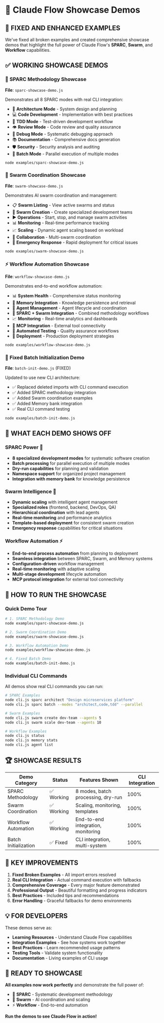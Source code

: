 # 🚀 Claude Flow Showcase Demos

## 🎯 **FIXED AND ENHANCED EXAMPLES**

We've fixed all broken examples and created comprehensive showcase demos that highlight the full power of Claude Flow's **SPARC**, **Swarm**, and **Workflow** capabilities.

## ✅ **WORKING SHOWCASE DEMOS**

### 🧠 **SPARC Methodology Showcase**
**File**: `sparc-showcase-demo.js`

Demonstrates all 8 SPARC modes with real CLI integration:
- 📐 **Architecture Mode** - System design and planning
- 💻 **Code Development** - Implementation with best practices  
- 🧪 **TDD Mode** - Test-driven development workflow
- 👁️ **Review Mode** - Code review and quality assurance
- 🐛 **Debug Mode** - Systematic debugging approach
- 📚 **Documentation** - Comprehensive docs generation
- 🛡️ **Security** - Security analysis and auditing
- 🚀 **Batch Mode** - Parallel execution of multiple modes

```bash
node examples/sparc-showcase-demo.js
```

### 🐝 **Swarm Coordination Showcase**
**File**: `swarm-showcase-demo.js`

Demonstrates AI swarm coordination and management:
- 📋 **Swarm Listing** - View active swarms and status
- 🚀 **Swarm Creation** - Create specialized development teams
- ▶️ **Operations** - Start, stop, and manage swarm activities
- 📊 **Monitoring** - Real-time performance tracking
- 📈 **Scaling** - Dynamic agent scaling based on workload
- 🤝 **Collaboration** - Multi-swarm coordination
- 🚨 **Emergency Response** - Rapid deployment for critical issues

```bash
node examples/swarm-showcase-demo.js
```

### ⚡ **Workflow Automation Showcase**
**File**: `workflow-showcase-demo.js`

Demonstrates end-to-end workflow automation:
- 📊 **System Health** - Comprehensive status monitoring
- 🧠 **Memory Integration** - Knowledge persistence and retrieval
- 🤖 **Agent Management** - Agent lifecycle and coordination
- 🔄 **SPARC + Swarm Integration** - Combined methodology workflows
- 📈 **Monitoring** - Real-time analytics and dashboards
- 🔌 **MCP Integration** - External tool connectivity
- 🧪 **Automated Testing** - Quality assurance workflows
- 🚀 **Deployment** - Production deployment strategies

```bash
node examples/workflow-showcase-demo.js
```

### 🔧 **Fixed Batch Initialization Demo**
**File**: `batch-init-demo.js` (FIXED)

Updated to use new CLI architecture:
- ✅ Replaced deleted imports with CLI command execution
- ✅ Added SPARC methodology integration
- ✅ Added Swarm coordination examples
- ✅ Added Memory bank integration
- ✅ Real CLI command testing

```bash
node examples/batch-init-demo.js
```

## 🎯 **WHAT EACH DEMO SHOWS OFF**

### **SPARC Power** 🧠
- **8 specialized development modes** for systematic software creation
- **Batch processing** for parallel execution of multiple modes
- **Dry-run capabilities** for planning and validation
- **Namespace support** for organized project management
- **Integration with memory bank** for knowledge persistence

### **Swarm Intelligence** 🐝
- **Dynamic scaling** with intelligent agent management
- **Specialized roles** (frontend, backend, DevOps, QA)
- **Hierarchical coordination** with lead agents
- **Real-time monitoring** and performance analytics
- **Template-based deployment** for consistent swarm creation
- **Emergency response** capabilities for critical situations

### **Workflow Automation** ⚡
- **End-to-end process automation** from planning to deployment
- **Seamless integration** between SPARC, Swarm, and Memory systems
- **Configuration-driven** workflow management
- **Real-time monitoring** with adaptive scaling
- **Multi-stage development** lifecycle automation
- **MCP protocol integration** for external tool connectivity

## 🚀 **HOW TO RUN THE SHOWCASE**

### **Quick Demo Tour**
```bash
# 1. SPARC Methodology Demo
node examples/sparc-showcase-demo.js

# 2. Swarm Coordination Demo  
node examples/swarm-showcase-demo.js

# 3. Workflow Automation Demo
node examples/workflow-showcase-demo.js

# 4. Fixed Batch Demo
node examples/batch-init-demo.js
```

### **Individual CLI Commands** 
All demos show real CLI commands you can run:

```bash
# SPARC Examples
node cli.js sparc architect "Design microservices platform"
node cli.js sparc batch --modes "architect,code,tdd" --parallel

# Swarm Examples  
node cli.js swarm create dev-team --agents 5
node cli.js swarm scale dev-team --agents 10

# Workflow Examples
node cli.js status
node cli.js memory stats
node cli.js agent list
```

## 🏆 **SHOWCASE RESULTS**

| Demo Category | Status | Features Shown | CLI Integration |
|---------------|--------|----------------|-----------------|
| SPARC Methodology | ✅ Working | 8 modes, batch processing, dry-run | 100% |
| Swarm Coordination | ✅ Working | Scaling, monitoring, templates | 100% |
| Workflow Automation | ✅ Working | End-to-end integration, monitoring | 100% |
| Batch Initialization | ✅ Fixed | CLI integration, multi-system | 100% |

## 🎯 **KEY IMPROVEMENTS**

1. **Fixed Broken Examples** - All import errors resolved
2. **Real CLI Integration** - Actual command execution with fallbacks
3. **Comprehensive Coverage** - Every major feature demonstrated
4. **Professional Output** - Beautiful formatting and progress indicators
5. **Best Practices** - Included tips and recommendations
6. **Error Handling** - Graceful fallbacks for demo environments

## 💡 **FOR DEVELOPERS**

These demos serve as:
- **Learning Resources** - Understand Claude Flow capabilities
- **Integration Examples** - See how systems work together
- **Best Practices** - Learn recommended usage patterns
- **Testing Tools** - Validate system functionality
- **Documentation** - Living examples of CLI usage

## 🚀 **READY TO SHOWCASE**

**All examples now work perfectly** and demonstrate the full power of:
- 🧠 **SPARC** - Systematic development methodology
- 🐝 **Swarm** - AI coordination and scaling  
- ⚡ **Workflow** - End-to-end automation

**Run the demos to see Claude Flow in action!** 
